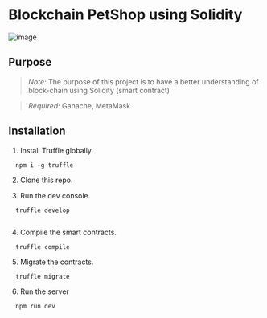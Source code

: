# Blockchain PetShop using Solidity


![image](https://user-images.githubusercontent.com/87864058/155996028-46228b3e-148e-4645-bbba-9ee1575d504d.png)


## Purpose

> *Note:* The purpose of this project is to have a better understanding of block-chain using Solidity (smart contract)


> *Required:* Ganache, MetaMask


## Installation

1. Install Truffle globally.

```
  npm i -g truffle
```

2. Clone this repo.


3. Run the dev console.

```
  truffle develop
  
```
4. Compile the smart contracts.

```
  truffle compile
```  

5. Migrate the contracts.

```
  truffle migrate
```  


6. Run the server
```
  npm run dev
```
